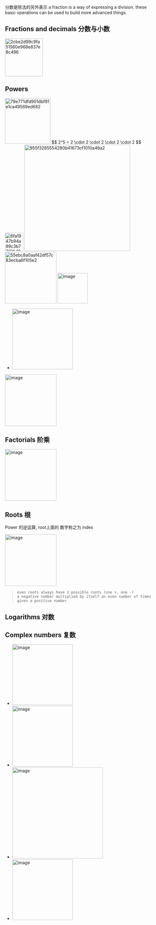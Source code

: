 

分数是除法的另外表示 a fraction is a way of expressing a division. these basic operations can be used to build more advanced things.
## Fractions and decimals 分数与小数
<img width="125" alt="2cbe2d99c9fa51560e968e837e8c496" src="https://user-images.githubusercontent.com/31954987/233878487-606b06e2-2814-4efd-9beb-1bd19748d4c3.png">

## Powers
<img width="150" alt="79e771dfd901dbf91e1ca49569ed682" src="https://user-images.githubusercontent.com/31954987/233880447-2eb307d2-bf76-4563-8135-f49b5885ea85.png"> 
$$ 2^5 = 2 \cdot 2 \cdot 2 \cdot 2 \cdot 2 $$

<img width="60" alt="6fa1947b94a99c3b77f51b188cc8e9b" src="https://user-images.githubusercontent.com/31954987/233880601-dfa7a35e-b8d6-435f-aaff-61c4801e0c59.png">

<img width="350" alt="955f3285554280b41673cf1010a46a2" src="https://user-images.githubusercontent.com/31954987/233881940-9acddf22-8ee3-49fa-9136-ff13f39648d6.png">

<img width="170" alt="55ebc8a0aaf42df57c83ecba6f105e2" src="https://user-images.githubusercontent.com/31954987/233888291-a4193b38-a405-4a8a-854f-0902dad76d5b.png">

<img width="100" alt="image" src="https://github.com/ChenxingWang93/Math/assets/31954987/4dc21d7e-4cbe-4e26-a94d-84e6a124d58c">

- <img width="200" alt="image" src="https://github.com/ChenxingWang93/Math/assets/31954987/b1195f0b-07b1-4b03-adb6-c2ea177f9b49">

<img width="170" alt="image" src="https://github.com/ChenxingWang93/Math/assets/31954987/2cff8c84-692c-4a5a-82d4-58725c1eb9bf">

## Factorials 阶乘
<img width="170" alt="image" src="https://github.com/ChenxingWang93/Math/assets/31954987/e12155ff-589f-493f-be69-bd8d9e5ad6b1">


## Roots 根
Power 的逆运算, root上面的 数字称之为 index

<img width="170" alt="image" src="https://github.com/ChenxingWang93/Math/assets/31954987/0d98bf22-8375-4a6c-86aa-073c40b2c99a">

> ```
> even roots always have 2 possible roots (one +, one -)
> a negative number multiplied by itself an even number of times gives a positive number
> 


## Logarithms 对数

## Complex numbers 复数
- <img width="200" alt="image" src="https://github.com/ChenxingWang93/Math/assets/31954987/137f1bcf-1259-4354-a2f4-edc379f96070">

- <img width="200" alt="image" src="https://github.com/ChenxingWang93/Math/assets/31954987/a2900e11-2157-4504-b8e8-d2fa4131e17d">

- <img width="300" alt="image" src="https://github.com/ChenxingWang93/Math/assets/31954987/8d011e41-7d63-43cc-a388-068e88acc829">

- <img width="200" alt="image" src="https://github.com/ChenxingWang93/Math/assets/31954987/8995a67b-b707-4d2f-be91-cb778934971b">
